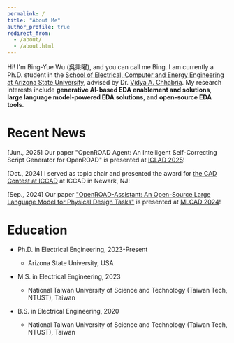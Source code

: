 ```yaml
---
permalink: /
title: "About Me"
author_profile: true
redirect_from: 
  - /about/
  - /about.html
---
```


Hi! I'm Bing-Yue Wu (吳秉曜), and you can call me Bing. I am currently a Ph.D. student in the [School of Electrical, Computer and Energy Engineering at Arizona State University](https://ecee.engineering.asu.edu/), advised by Dr. [Vidya A. Chhabria](https://faculty.engineering.asu.edu/vidyachhabria/). My research interests include **generative AI-based EDA enablement and solutions**, **large language model-powered EDA solutions**, and **open-source EDA tools**.

# Recent News

[Jun., 2025] Our paper "OpenROAD Agent: An Intelligent Self-Correcting Script Generator for OpenROAD" is presented at [ICLAD 2025](https://iclad.ai/)!

[Oct., 2024] I served as topic chair and presented the award for [the CAD Contest at ICCAD](https://www.iccad-contest.org/2024/) at ICCAD in Newark, NJ!

[Sep., 2024] Our paper ["OpenROAD-Assistant: An Open-Source Large Language Model for Physical Design Tasks"](https://ieeexplore.ieee.org/document/10740242) is presented at [MLCAD 2024](https://mlcad.org/symposium/2024/)!

# Education

* Ph.D. in Electrical Engineering, 2023-Present
  * Arizona State University, USA

* M.S. in Electrical Engineering, 2023
  * National Taiwan University of Science and Technology (Taiwan Tech, NTUST), Taiwan

* B.S. in Electrical Engineering, 2020
  * National Taiwan University of Science and Technology (Taiwan Tech, NTUST), Taiwan




